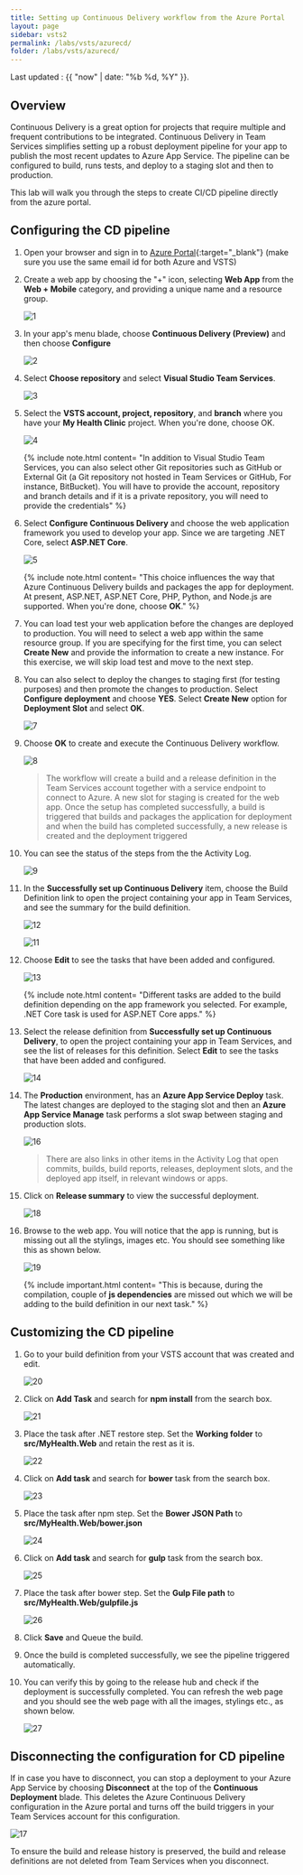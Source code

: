 ```yaml
---
title: Setting up Continuous Delivery workflow from the Azure Portal
layout: page
sidebar: vsts2
permalink: /labs/vsts/azurecd/
folder: /labs/vsts/azurecd/
---
```


Last updated : {{ "now" | date: "%b %d, %Y" }}.

## Overview

Continuous Delivery is a great option for projects that require multiple and frequent contributions to be integrated. Continuous Delivery in Team Services simplifies setting up a robust deployment pipeline for your app to publish the most recent updates to Azure App Service. The pipeline can be configured to build, runs tests, and deploy to a staging slot and then to production.

This lab will walk you through the steps to create CI/CD pipeline directly from the azure portal.

## Configuring the CD pipeline

1. Open your browser and sign in to [Azure Portal](https://portal.azure.com){:target="_blank"} (make sure you use the same email id for both Azure and VSTS)

1. Create a web app by choosing the "+" icon, selecting **Web App** from the **Web + Mobile** category, and providing a unique name and a resource group.

   ![1](images/1.png)

1. In your app's menu blade, choose **Continuous Delivery (Preview)** and then choose **Configure**

   ![2](images/2.png)

1. Select **Choose repository** and select **Visual Studio Team Services**.

   ![3](images/3.png)

1. Select the **VSTS account, project, repository**, and **branch** where you have your **My Health Clinic** project. When you're done, choose OK.

   ![4](images/4.png)

   {% include note.html content= "In addition to Visual Studio Team Services, you can also select other Git repositories such as GitHub or External Git (a Git  repository not hosted in Team Services or GitHub, For instance, BitBucket). You will have to provide the account, repository and branch details and if it is a private repository, you will need to provide the credentials" %}

1. Select **Configure Continuous Delivery** and choose the web application framework you used to develop your app. Since we are targeting .NET Core, select **ASP.NET Core**.

   ![5](images/5.png)

   {% include note.html content= "This choice influences the way that Azure Continuous Delivery builds and packages the app for deployment. At present, ASP.NET, ASP.NET Core, PHP, Python, and Node.js are supported. When you're done, choose **OK**." %}

1. You can load test your web application before the changes are deployed to production. You will need to select a web app within the same resource group. If you are specifying for the first time, you can select **Create New** and provide the information to create a new instance. For this exercise, we will skip load test and move to the next step.

1. You can also select to deploy the changes to staging first (for testing purposes) and then promote the changes to production. Select **Configure deployment** and choose **YES**. Select **Create New** option for **Deployment Slot**  and select **OK**.

   ![7](images/7.png)

1. Choose **OK** to create and execute the Continuous Delivery workflow.

   ![8](images/8.png)

    >The workflow will create a build and a release definition in the Team Services account together with a service endpoint to connect to Azure. A new slot for staging is created for the web app. Once the setup has completed successfully, a build is triggered that builds and packages the application for deployment and when the build has completed successfully, a new release is created and the deployment triggered

1. You can see the status of the steps from the the Activity Log.

    ![9](images/9.png)

1. In the **Successfully set up Continuous Delivery** item, choose the Build Definition link to open the project containing your app in Team Services, and see the summary for the build definition.

    ![12](images/12.png)

    ![11](images/11.png)

1. Choose **Edit** to see the tasks that have been added and configured.

    ![13](images/13.png)

    {% include note.html content= "Different tasks are added to the build definition depending on the app framework you selected. For example, .NET Core task is used for ASP.NET Core apps." %}

1. Select the release definition from **Successfully set up Continuous Delivery**, to open the project containing your app in Team Services, and see the list of releases for this definition. Select **Edit** to see the tasks that have been added and configured.

    ![14](images/14.png)

1. The **Production** environment, has an **Azure App Service Deploy** task. The latest changes are deployed to the staging slot and then an **Azure App Service Manage** task performs a slot swap between staging and production slots.

    ![16](images/16.png)

    >There are also links in other items in the Activity Log that open commits, builds, build reports, releases, deployment slots, and the deployed app itself, in relevant windows or apps.

1. Click on **Release summary** to view the successful deployment. 

    ![18](images/18.png)

1. Browse to the web app. You will notice that the app is running, but is missing out all the stylings, images etc. You should see something like this as shown below.

    ![19](images/19.png)

    {% include important.html content= "This is because, during the compilation, couple of **js dependencies** are missed out which we will be adding to the build definition in our next task." %}

## Customizing the CD pipeline

1. Go to your build definition from your VSTS account that was created and edit.

   ![20](images/20.png)

1. Click on **Add Task** and search for **npm install** from the search box.

   ![21](images/21.png)

1. Place the task after .NET restore step. Set the **Working folder** to **src/MyHealth.Web** and retain the rest as it is.

   ![22](images/22.png)

1. Click on **Add task** and search for **bower** task from the search box.

   ![23](images/23.png)

1. Place the task after npm step. Set the **Bower JSON Path** to **src/MyHealth.Web/bower.json**

   ![24](images/24.png)

1. Click on **Add task** and search for **gulp** task from the search box.

   ![25](images/25.png)

1. Place the task after bower step. Set the **Gulp File path** to **src/MyHealth.Web/gulpfile.js**

   ![26](images/26.png)

1. Click **Save** and Queue the build.

1. Once the build is completed successfully, we see the pipeline triggered automatically.

1. You can verify this by going to the release hub and check if the deployment is successfully completed. You can refresh the web page and you should see the web page with all the images, stylings etc., as shown below.

    ![27](images/27.png)

## Disconnecting the configuration for CD pipeline

If in case you have to disconnect, you can stop a deployment to your Azure App Service by choosing **Disconnect** at the top of the **Continuous Deployment** blade. This deletes the Azure Continuous Delivery configuration in the Azure portal and turns off the build triggers in your Team Services account for this configuration.

![17](images/17.png)

To ensure the build and release history is preserved, the build and release definitions are not deleted from Team Services when you disconnect.